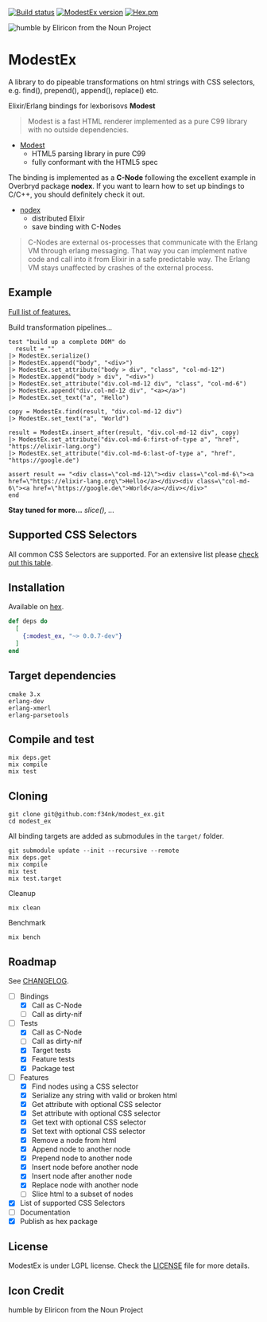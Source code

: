 [![Build status](https://travis-ci.org/f34nk/modest_ex.svg?branch=master)](https://travis-ci.org/f34nk/modest_ex)
[![ModestEx version](https://img.shields.io/hexpm/v/modest_ex.svg)](https://hex.pm/packages/modest_ex)
[![Hex.pm](https://img.shields.io/hexpm/dt/modest_ex.svg)](https://hex.pm/packages/modest_ex)

![humble by Eliricon from the Noun Project](https://github.com/f34nk/modest_ex/blob/master/modest_ex_icon.png)

# ModestEx

A library to do pipeable transformations on html strings with CSS selectors, e.g. find(), prepend(), append(), replace() etc.

Elixir/Erlang bindings for lexborisovs **Modest**

>Modest is a fast HTML renderer implemented as a pure C99 library with no outside dependencies.

- [Modest](https://github.com/lexborisov/Modest)
	- HTML5 parsing library in pure C99
	- fully conformant with the HTML5 spec

The binding is implemented as a **C-Node** following the excellent example in Overbryd package **nodex**. If you want to learn how to set up bindings to C/C++, you should definitely check it out.

- [nodex](https://github.com/Overbryd/nodex)
	- distributed Elixir
	- save binding with C-Nodes

>C-Nodes are external os-processes that communicate with the Erlang VM through erlang messaging. That way you can implement native code and call into it from Elixir in a safe predictable way. The Erlang VM stays unaffected by crashes of the external process.

## Example

[Full list of features.](https://github.com/f34nk/modest_ex/blob/master/FEATURES.md)

Build transformation pipelines...

	test "build up a complete DOM" do
	  result = ""
    |> ModestEx.serialize()
    |> ModestEx.append("body", "<div>")
    |> ModestEx.set_attribute("body > div", "class", "col-md-12")
    |> ModestEx.append("body > div", "<div>")
    |> ModestEx.set_attribute("div.col-md-12 div", "class", "col-md-6")
    |> ModestEx.append("div.col-md-12 div", "<a></a>")
    |> ModestEx.set_text("a", "Hello")

    copy = ModestEx.find(result, "div.col-md-12 div")
    |> ModestEx.set_text("a", "World")
    
    result = ModestEx.insert_after(result, "div.col-md-12 div", copy)
    |> ModestEx.set_attribute("div.col-md-6:first-of-type a", "href", "https://elixir-lang.org")
    |> ModestEx.set_attribute("div.col-md-6:last-of-type a", "href", "https://google.de")
    
    assert result == "<div class=\"col-md-12\"><div class=\"col-md-6\"><a href=\"https://elixir-lang.org\">Hello</a></div><div class=\"col-md-6\"><a href=\"https://google.de\">World</a></div></div>"
	end

**Stay tuned for more...**
*slice(), ...*

## Supported CSS Selectors

All common CSS Selectors are supported. For an extensive list please [check out this table](https://github.com/f34nk/modest_ex/blob/master/SELECTORS.md).

## Installation

Available on [hex](https://hex.pm/packages/modest_ex).

```elixir
def deps do
  [
    {:modest_ex, "~> 0.0.7-dev"}
  ]
end
```

## Target dependencies

	cmake 3.x
	erlang-dev
	erlang-xmerl
	erlang-parsetools

## Compile and test

	mix deps.get
	mix compile
	mix test

## Cloning

	git clone git@github.com:f34nk/modest_ex.git
	cd modest_ex

All binding targets are added as submodules in the `target/` folder.

	git submodule update --init --recursive --remote
	mix deps.get
	mix compile
	mix test
	mix test.target

Cleanup

	mix clean

Benchmark

	mix bench

## Roadmap

See [CHANGELOG](https://github.com/f34nk/modest_ex/blob/master/CHANGELOG.md).

- [ ] Bindings
	- [x] Call as C-Node
	- [ ] Call as dirty-nif
- [ ] Tests
	- [x] Call as C-Node
	- [ ] Call as dirty-nif
	- [x] Target tests
	- [x] Feature tests
	- [x] Package test
- [ ] Features
	- [x] Find nodes using a CSS selector
	- [x] Serialize any string with valid or broken html
	- [x] Get attribute with optional CSS selector
	- [x] Set attribute with optional CSS selector
	- [x] Get text with optional CSS selector
	- [x] Set text with optional CSS selector
	- [x] Remove a node from html
	- [x] Append node to another node
	- [x] Prepend node to another node
	- [x] Insert node before another node
	- [x] Insert node after another node
	- [x] Replace node with another node
	- [ ] Slice html to a subset of nodes
- [x] List of supported CSS Selectors
- [ ] Documentation
- [x] Publish as hex package

## License

ModestEx is under LGPL license. Check the [LICENSE](https://github.com/f34nk/modest_ex/blob/master/LICENSE) file for more details.


## Icon Credit

humble by Eliricon from the Noun Project